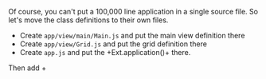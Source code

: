 Of course, you can't put a 100,000 line application in a single source file. So let's move the
class definitions to their own files.

- Create `app/view/main/Main.js` and put the main view definition there
- Create `app/view/Grid.js` and put the grid definition there
- Create `app.js` and put the +Ext.application()+ there.

Then add +<script>+ tags for each of those files.

<pre class="runnable html">
&lt;!DOCTYPE HTML>
&lt;html>
&lt;head>
  &lt;meta charset="UTF-8">
  &lt;title>Earthquakes&lt;/title>

  &lt;link rel="stylesheet" type="text/css" href="../ext-6/build/classic/theme-triton/resources/theme-triton-all.css">
  &lt;script src="../ext-6/build/ext-all-debug.js">&lt;/script>

  &lt;!-- app.js goes last -->

  &lt;script src="app/view/Grid.js">&lt;/script>
  &lt;script src="app/view/main/Main.js">&lt;/script>
  &lt;script src="app.js">&lt;/script>

&lt;/head>
&lt;body>&lt;/body>
&lt;/html>
</pre>
